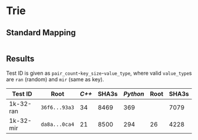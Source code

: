 # Trie

## Standard Mapping

```
```

## Results

Test ID is given as `pair_count`-`key_size`-`value_type`, where valid `value_type`s are `ran` (random) and `mir` (same as key).

| Test ID   | Root | *C++*  | SHA3s | *Python* | Root | SHA3s |
| --------- | ---- | ---- | ----- | ------ | -----| ----- |
| 1k-32-ran | `36f6...93a3` | 34   | 8469  | 369    |      | 7079  |
| 1k-32-mir | `da8a...0ca4` | 21   | 8500  | 294    | 26   | 4228  |

